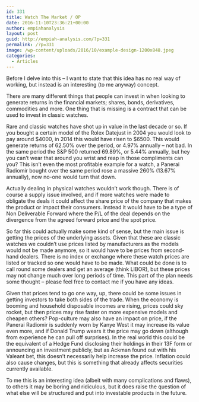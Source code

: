 ```yaml
---
id: 331
title: Watch The Market / OP
date: 2016-11-10T23:36:21+00:00
author: empiahanalysis
layout: post
guid: http://empiah-analysis.com/?p=331
permalink: /?p=331
image: /wp-content/uploads/2016/10/example-design-1200x848.jpeg
categories:
  - Articles
---
```

Before I delve into this &#8211; I want to state that this idea has no real way of working, but instead is an interesting (to me anyway) concept.

There are many different things that people can invest in when looking to generate returns in the financial markets; shares, bonds, derivatives, commodities and more. One thing that is missing is a contract that can be used to invest in classic watches.

Rare and classic watches have shot up in value in the last decade or so. If you bought a certain model of the Rolex Datejust in 2004 you would look to pay around $4000, in 2014 this would have risen to $6500. This would generate returns of 62.50% over the period, or 4.97% annually &#8211; not bad. In the same period the S&P 500 returned 69.89%, or 5.44% annually, but hey you can&#8217;t wear that around you wrist and reap in those compliments can you? This isn&#8217;t even the most profitable example for a watch, a Panerai Radiomir bought over the same period rose a massive 260% (13.67% annually), now no-one would turn that down.

Actually dealing in physical watches wouldn&#8217;t work though. There is of course a supply issue involved, and if more watches were made to obligate the deals it could affect the share price of the company that makes the product or impact their consumers. Instead it would have to be a type of Non Deliverable Forward where the P/L of the deal depends on the divergence from the agreed forward price and the spot price.

So far this could actually make some kind of sense, but the main issue is getting the prices of the underlying assets. Given that these are classic watches we couldn&#8217;t use prices listed by manufacturers as the models would not be made anymore, so it would have to be prices from second-hand dealers. There is no index or exchange where these watch prices are listed or tracked so one would have to be made. What could be done is to call round some dealers and get an average (think LIBOR), but these prices may not change much over long periods of time. This part of the plan needs some thought &#8211; please feel free to contact me if you have any ideas.

Given that prices tend to go one way, up, there could be some issues in getting investors to take both sides of the trade. When the economy is booming and household disposable incomes are rising, prices could sky rocket, but then prices may rise faster on more expensive models and cheapen others? Pop-culture may also have an impact on price, if the Panerai Radiomir is suddenly worn by Kanye West it may increase its value even more, and if Donald Trump wears it the price may go down (although from experience he can pull off surprises). In the real world this could be the equivalent of a Hedge Fund disclosing their holdings in their 13F form or announcing an investment publicly, but as Ackman found out with his Valeant bet, this doesn&#8217;t necessarily help increase the price. Inflation could also cause changes, but this is something that already affects securities currently available.

To me this is an interesting idea (albeit with many complications and flaws), to others it may be boring and ridiculous, but it does raise the question of what else will be structured and put into investable products in the future.